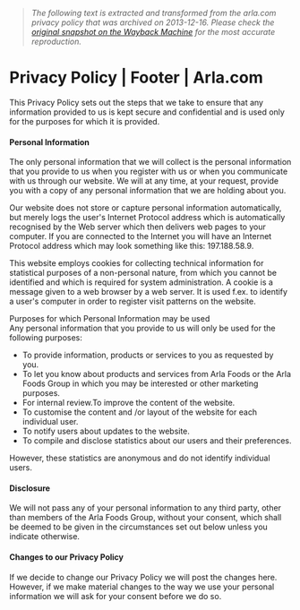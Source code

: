 > *The following text is extracted and transformed from the arla.com privacy policy that was archived on 2013-12-16. Please check the [original snapshot on the Wayback Machine](https://web.archive.org/web/20131216043216id_/http%3A//www.arla.com/Footer/Privacy-Policy) for the most accurate reproduction.*

# Privacy Policy | Footer | Arla.com

This Privacy Policy sets out the steps that we take to ensure that any information provided to us is kept secure and confidential and is used only for the purposes for which it is provided.

#### **Personal Information**

The only personal information that we will collect is the personal information that you provide to us when you register with us or when you communicate with us through our website. We will at any time, at your request, provide you with a copy of any personal information that we are holding about you.

Our website does not store or capture personal information automatically, but merely logs the user's Internet Protocol address which is automatically recognised by the Web server which then delivers web pages to your computer. If you are connected to the Internet you will have an Internet Protocol address which may look something like this: 197.188.58.9.

This website employs cookies for collecting technical information for statistical purposes of a non-personal nature, from which you cannot be identified and which is required for system administration. A cookie is a message given to a web browser by a web server. It is used f.ex. to identify a user's computer in order to register visit patterns on the website.

Purposes for which Personal Information may be used  
Any personal information that you provide to us will only be used for the following purposes:

  * To provide information, products or services to you as requested by you.
  * To let you know about products and services from Arla Foods or the Arla Foods Group in which you may be interested or other marketing purposes.
  * For internal review.To improve the content of the website.
  * To customise the content and /or layout of the website for each individual user.
  * To notify users about updates to the website.
  * To compile and disclose statistics about our users and their preferences.



However, these statistics are anonymous and do not identify individual users.

#### **Disclosure**

We will not pass any of your personal information to any third party, other than members of the Arla Foods Group, without your consent, which shall be deemed to be given in the circumstances set out below unless you indicate otherwise.

#### **Changes to our Privacy Policy**

If we decide to change our Privacy Policy we will post the changes here. However, if we make material changes to the way we use your personal information we will ask for your consent before we do so.
